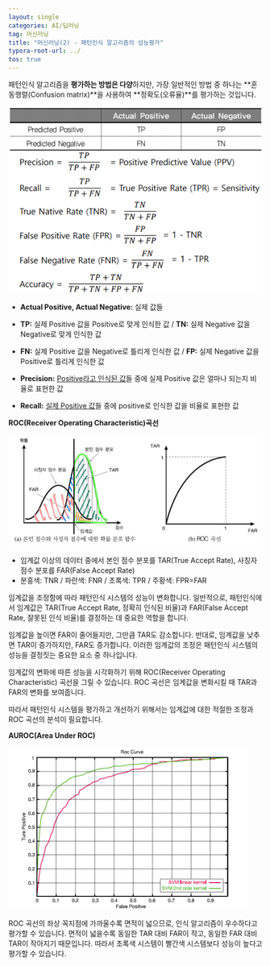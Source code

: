 ```yaml
---
layout: single
categories: AI/딥러닝
tag: 머신러닝
title: "머신러닝(2) - 패턴인식 알고리즘의 성능평가"
typora-root-url: ../
tos: true
---
```


패턴인식 알고리즘을 **평가하는 방법은 다양**하지만, 가장 일반적인 방법 중 하나는 **혼동행렬(Confusion matrix)**을 사용하여 **정확도(오류율)**를 평가하는 것입니다.

![image-20240310220224822](/images/2024-03-10-machine-learning(2)/image-20240310220224822.png)

- **Actual Positive, Actual Negative:** 실제 값들
- **TP:** 실제 Positive 값을 Positive로 맞게 인식한 값 / **TN:** 실제 Negative 값을 Negative로 맞게 인식한 값
- **FN:** 실제 Positive 값을 Negative로 틀리게 인식한 값 / **FP:** 실제 Negative 값을 Positive로 틀리게 인식한 값

- **Precision:** <u>Positive라고 인식된 값</u>들 중에 실제 Positive 값은 얼마나 되는지 비율로 표현한 값
- **Recall:** <u>실제 Positive 값</u>들 중에 positive로 인식한 값을 비율로 표현한 값



**ROC(Receiver Operating Characteristic)곡선**

![image-20240310221822793](/images/2024-03-10-machine-learning(2)/image-20240310221822793.png)

- 임계값 이상의 데이터 중에서 본인 점수 분포를 TAR(True Accept Rate), 사칭자 점수 분포를 FAR(False Accept Rate)
- 분홍색: TNR / 파란색: FNR / 초록색: TPR / 주황색: FPR=FAR

임계값을 조정함에 따라 패턴인식 시스템의 성능이 변화합니다. 일반적으로, 패턴인식에서 임계값은 TAR(True Accept Rate, 정확히 인식된 비율)과 FAR(False Accept Rate, 잘못된 인식 비율)를 결정하는 데 중요한 역할을 합니다.

임계값을 높이면 FAR이 줄어들지만, 그만큼 TAR도 감소합니다. 반대로, 임계값을 낮추면 TAR이 증가하지만, FAR도 증가합니다. 이러한 임계값의 조정은 패턴인식 시스템의 성능을 결정짓는 중요한 요소 중 하나입니다.

임계값의 변화에 따른 성능을 시각화하기 위해 ROC(Receiver Operating Characteristic) 곡선을 그릴 수 있습니다. ROC 곡선은 임계값을 변화시킬 때 TAR과 FAR의 변화를 보여줍니다.

따라서 패턴인식 시스템을 평가하고 개선하기 위해서는 임계값에 대한 적절한 조정과 ROC 곡선의 분석이 필요합니다.



**AUROC(Area Under ROC)**

![image-20240310223140849](/images/2024-03-10-machine-learning(2)/image-20240310223140849.png)

ROC 곡선의 좌상 꼭지점에 가까울수록 면적이 넓으므로, 인식 알고리즘이 우수하다고 평가할 수 있습니다. 면적이 넓을수록 동일한 TAR 대비 FAR이 작고, 동일한 FAR 대비 TAR이 작아지기 때문입니다. 따라서 초록색 시스템이 빨간색 시스템보다 성능이 높다고 평가할 수 있습니다.

